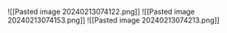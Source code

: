 ![[Pasted image 20240213074122.png]]
![[Pasted image 20240213074153.png]]
![[Pasted image 20240213074213.png]]
